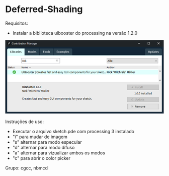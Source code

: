 # Deferred-Shading

Requisitos:
- Instalar a biblioteca uibooster do processing na versão 1.2.0
<img src="/content/uibooster.jpg" alt="image"/>

Instruções de uso:
- Executar o arquivo sketch.pde com processing 3 instalado
- "i" para mudar de imagem
- "s" alternar para modo especular
- "d" alternar para modo difuso
- "a" alternar para vizualizar ambos os modos
-  "c" para abrir o color picker

Grupo: cgcc, nbmcd

